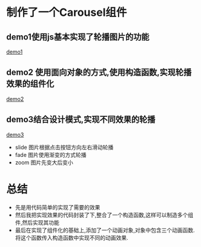 # 制作了一个Carousel组件

## demo1使用js基本实现了轮播图片的功能
[demo1](https://gitgundam.github.io/whell-Carousel/Demo1_Carousel基础实现轮播效果/1.html)
## demo2 使用面向对象的方式,使用构造函数,实现轮播效果的组件化
[demo2](https://gitgundam.github.io/whell-Carousel/Demo_2Carousel封装构造函数/1.html)
## demo3结合设计模式,实现不同效果的轮播
[demo3](https://gitgundam.github.io/whell-Carousel/Demo3_Carousel实现不同组件多种轮播效果/1.html)
- slide 图片根据点击按钮方向左右滑动轮播
- fade 图片使用渐变的方式轮播
- zoom 图片先变大后变小
# 总结
- 先是用代码简单的实现了需要的效果
- 然后我把实现效果的代码封装了下,整合了一个构造函数,这样可以制造多个组件,然后实现其功能
- 最后在实现了组件化的基础上,添加了一个动画对象,对象中包含三个动画函数.将这个函数传入构造函数中实现不同的动画效果.
